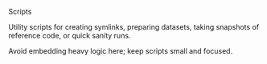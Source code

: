 Scripts

Utility scripts for creating symlinks, preparing datasets, taking snapshots of
reference code, or quick sanity runs.

Avoid embedding heavy logic here; keep scripts small and focused.

